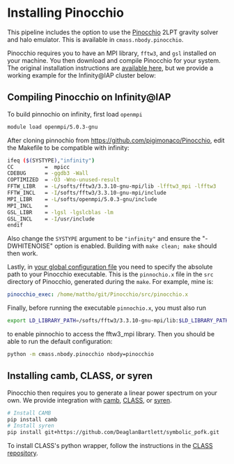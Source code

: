 Installing Pinocchio
====================
This pipeline includes the option to use the [Pinocchio](https://github.com/pigimonaco/Pinocchio) 2LPT gravity solver and halo emulator. This is available in `cmass.nbody.pinocchio`. 

Pinocchio requires you to have an MPI library, `fftw3`, and `gsl` installed on your machine. You then download and compile Pinocchio for your system. The original installation instructions are [available here](https://github.com/pigimonaco/Pinocchio/blob/master/INSTALLATION), but we provide a working example for the Infinity@IAP cluster below:

## Compiling Pinocchio on Infinity@IAP
To build pinnochio on infinity, first load `openmpi`
```bash
module load openmpi/5.0.3-gnu
```
After cloning pinnochio from https://github.com/pigimonaco/Pinocchio, edit the Makefile to be compatible with infinity:
```bash
ifeq ($(SYSTYPE),"infinity")
CC          =  mpicc
CDEBUG      = -ggdb3 -Wall
COPTIMIZED  = -O3 -Wno-unused-result
FFTW_LIBR   = -L/softs/fftw3/3.3.10-gnu-mpi/lib -lfftw3_mpi -lfftw3
FFTW_INCL   = -I/softs/fftw3/3.3.10-gnu-mpi/include
MPI_LIBR    = -L/softs/openmpi/5.0.3-gnu/include
MPI_INCL    =
GSL_LIBR    = -lgsl -lgslcblas -lm
GSL_INCL    = -I/usr/include
endif
```
Also change the `SYSTYPE` argument to be `"infinity"` and ensure the "-DWHITENOISE" option is enabled. Building with `make clean; make` should then work. 

Lastly, in [your global configuration file](../../cmass/conf/global.yaml) you need to specify the absolute path to your Pinocchio executable. This is the `pinnochio.x` file in the `src` directory of Pinocchio, generated during the `make`. For example, mine is:
```yaml
pinocchio_exec: /home/mattho/git/Pinocchio/src/pinocchio.x
```

Finally, before running the executable `pinnochio.x`, you must also run
```bash
export LD_LIBRARY_PATH=/softs/fftw3/3.3.10-gnu-mpi/lib:$LD_LIBRARY_PATH
```
to enable pinnochio to access the fftw3_mpi library. Then you should be able to run the default configuration:
```bash
python -m cmass.nbody.pinocchio nbody=pinocchio
```

## Installing camb, CLASS, or syren
Pinocchio then requires you to generate a linear power spectrum on your own. We provide integration with [camb](https://github.com/cmbant/CAMB), [CLASS](https://github.com/lesgourg/class_public), or [syren](https://github.com/DeaglanBartlett/symbolic_pofk).
```bash
# Install CAMB
pip install camb
# Install syren
pip install git+https://github.com/DeaglanBartlett/symbolic_pofk.git
```
To install CLASS's python wrapper, follow the instructions in the [CLASS repository](https://github.com/lesgourg/class_public/wiki/Python-wrapper).